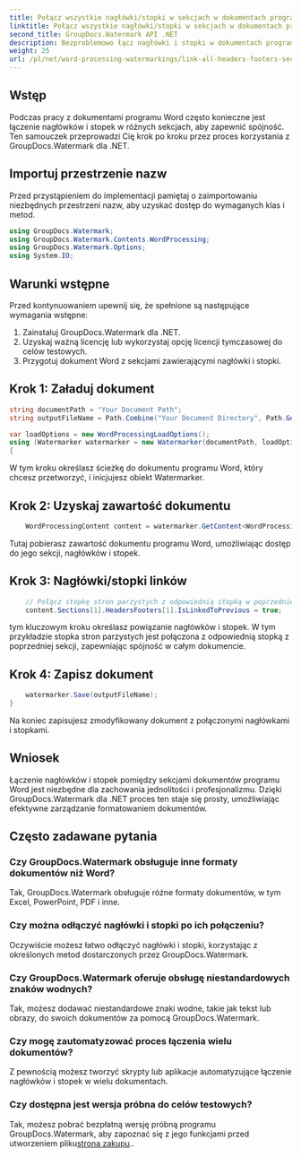 ```yaml
---
title: Połącz wszystkie nagłówki/stopki w sekcjach w dokumentach programu Word
linktitle: Połącz wszystkie nagłówki/stopki w sekcjach w dokumentach programu Word
second_title: GroupDocs.Watermark API .NET
description: Bezproblemowo łącz nagłówki i stopki w dokumentach programu Word za pomocą GroupDocs.Watermark dla .NET. Z łatwością zapewnij spójność i profesjonalizm.
weight: 25
url: /pl/net/word-processing-watermarkings/link-all-headers-footers-section-word-docs/
---
```

## Wstęp
Podczas pracy z dokumentami programu Word często konieczne jest łączenie nagłówków i stopek w różnych sekcjach, aby zapewnić spójność. Ten samouczek przeprowadzi Cię krok po kroku przez proces korzystania z GroupDocs.Watermark dla .NET.
## Importuj przestrzenie nazw
Przed przystąpieniem do implementacji pamiętaj o zaimportowaniu niezbędnych przestrzeni nazw, aby uzyskać dostęp do wymaganych klas i metod.
```csharp
using GroupDocs.Watermark;
using GroupDocs.Watermark.Contents.WordProcessing;
using GroupDocs.Watermark.Options;
using System.IO;
```
## Warunki wstępne
Przed kontynuowaniem upewnij się, że spełnione są następujące wymagania wstępne:
1. Zainstaluj GroupDocs.Watermark dla .NET.
2. Uzyskaj ważną licencję lub wykorzystaj opcję licencji tymczasowej do celów testowych.
3. Przygotuj dokument Word z sekcjami zawierającymi nagłówki i stopki.
## Krok 1: Załaduj dokument
```csharp
string documentPath = "Your Document Path";
string outputFileName = Path.Combine("Your Document Directory", Path.GetFileName(documentPath));

var loadOptions = new WordProcessingLoadOptions();
using (Watermarker watermarker = new Watermarker(documentPath, loadOptions))
{
```
W tym kroku określasz ścieżkę do dokumentu programu Word, który chcesz przetworzyć, i inicjujesz obiekt Watermarker.
## Krok 2: Uzyskaj zawartość dokumentu
```csharp
    WordProcessingContent content = watermarker.GetContent<WordProcessingContent>();
```
Tutaj pobierasz zawartość dokumentu programu Word, umożliwiając dostęp do jego sekcji, nagłówków i stopek.
## Krok 3: Nagłówki/stopki linków
```csharp
    // Połącz stopkę stron parzystych z odpowiednią stopką w poprzedniej sekcji
    content.Sections[1].HeadersFooters[1].IsLinkedToPrevious = true;
```
tym kluczowym kroku określasz powiązanie nagłówków i stopek. W tym przykładzie stopka stron parzystych jest połączona z odpowiednią stopką z poprzedniej sekcji, zapewniając spójność w całym dokumencie.

## Krok 4: Zapisz dokument
```csharp
    watermarker.Save(outputFileName);
}
```
Na koniec zapisujesz zmodyfikowany dokument z połączonymi nagłówkami i stopkami.

## Wniosek
Łączenie nagłówków i stopek pomiędzy sekcjami dokumentów programu Word jest niezbędne dla zachowania jednolitości i profesjonalizmu. Dzięki GroupDocs.Watermark dla .NET proces ten staje się prosty, umożliwiając efektywne zarządzanie formatowaniem dokumentów.
## Często zadawane pytania
### Czy GroupDocs.Watermark obsługuje inne formaty dokumentów niż Word?
Tak, GroupDocs.Watermark obsługuje różne formaty dokumentów, w tym Excel, PowerPoint, PDF i inne.
### Czy można odłączyć nagłówki i stopki po ich połączeniu?
Oczywiście możesz łatwo odłączyć nagłówki i stopki, korzystając z określonych metod dostarczonych przez GroupDocs.Watermark.
### Czy GroupDocs.Watermark oferuje obsługę niestandardowych znaków wodnych?
Tak, możesz dodawać niestandardowe znaki wodne, takie jak tekst lub obrazy, do swoich dokumentów za pomocą GroupDocs.Watermark.
### Czy mogę zautomatyzować proces łączenia wielu dokumentów?
Z pewnością możesz tworzyć skrypty lub aplikacje automatyzujące łączenie nagłówków i stopek w wielu dokumentach.
### Czy dostępna jest wersja próbna do celów testowych?
 Tak, możesz pobrać bezpłatną wersję próbną programu GroupDocs.Watermark, aby zapoznać się z jego funkcjami przed utworzeniem pliku[strona zakupu](https://purchase.groupdocs.com/temporary-license/)..